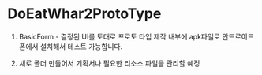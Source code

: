 # DoEatWhar2ProtoType

1. BasicForm - 결정된 UI를 토대로 프로토 타입 제작 
                내부에 apk파일로 안드로이드 폰에서 설치해서 테스트 가능합니다.

2. 새로 폴더 만들어서 기획서나 필요한 리소스 파일을 관리할 예정
